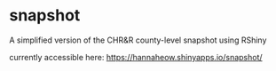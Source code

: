 # snapshot
A simplified version of the CHR&R county-level snapshot using RShiny

currently accessible here: https://hannaheow.shinyapps.io/snapshot/ 
